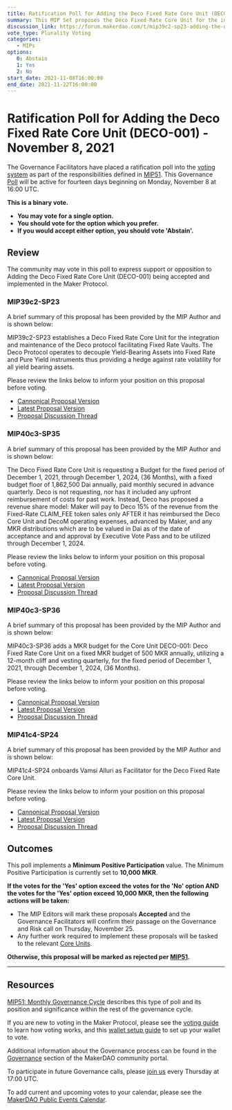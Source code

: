 ```yaml
---
title: Ratification Poll for Adding the Deco Fixed Rate Core Unit (DECO-001) - November 8, 2021
summary: This MIP Set proposes the Deco Fixed-Rate Core Unit for the integration and maintenance of the Deco Protocol facilitating Fixed Rate Vaults.
discussion_link: https://forum.makerdao.com/t/mip39c2-sp23-adding-the-deco-fixed-rate-core-unit/10224
vote_type: Plurality Voting
categories:
   - MIPs
options:
   0: Abstain
   1: Yes
   2: No
start_date: 2021-11-08T16:00:00
end_date: 2021-11-22T16:00:00
---
```

# Ratification Poll for Adding the Deco Fixed Rate Core Unit (DECO-001) - November 8, 2021

The Governance Facilitators have placed a ratification poll into the [voting system](https://vote.makerdao.com/polling) as part of the responsibilities defined in [MIP51](https://mips.makerdao.com/mips/details/MIP51). This Governance [Poll](https://community-development.makerdao.com/en/learn/governance/on-chain-gov) will be active for fourteen days beginning on Monday, November 8 at 16:00 UTC.

**This is a binary vote.** 
- **You may vote for a single option.** 
- **You should vote for the option which you prefer.**
- **If you would accept either option, you should vote 'Abstain'.**

## Review

The community may vote in this poll to express support or opposition to Adding the Deco Fixed Rate Core Unit (DECO-001) being accepted and implemented in the Maker Protocol.

### MIP39c2-SP23

A brief summary of this proposal has been provided by the MIP Author and is shown below:

MIP39c2-SP23 establishes a Deco Fixed Rate Core Unit for the integration and maintenance of the Deco protocol facilitating Fixed Rate Vaults. The Deco Protocol operates to decouple Yield-Bearing Assets into Fixed Rate and Pure Yield instruments thus providing a hedge against rate volatility for all yield bearing assets.

Please review the links below to inform your position on this proposal before voting.
* [Cannonical Proposal Version](https://github.com/makerdao/mips/blob/3fbfda3cf6326fd0f77cf670f7c0b0cd2dc522b2/MIP39/MIP39c2-Subproposals/MIP39c2-SP23.md)
* [Latest Proposal Version](https://mips.makerdao.com/mips/details/MIP39c2SP23)
* [Proposal Discussion Thread](https://forum.makerdao.com/t/mip39c2-sp23-adding-the-deco-fixed-rate-core-unit/10224)

### MIP40c3-SP35

A brief summary of this proposal has been provided by the MIP Author and is shown below:

The Deco Fixed Rate Core Unit is requesting a Budget for the fixed period of December 1, 2021, through December 1, 2024, (36 Months), with a fixed budget floor of 1,862,500 Dai annually, paid monthly secured in advance quarterly. Deco is not requesting, nor has it included any upfront reimbursement of costs for past work. Instead, Deco has proposed a revenue share model: Maker will pay to Deco 15% of the revenue from the Fixed-Rate CLAIM_FEE token sales only AFTER it has reimbursed the Deco Core Unit and DecoM operating expenses, advanced by Maker, and any MKR distributions which are to be valued in Dai as of the date of acceptance and and approval by Executive Vote Pass and to be utilized through December 1, 2024.

Please review the links below to inform your position on this proposal before voting.
* [Cannonical Proposal Version](https://github.com/makerdao/mips/blob/6bdce46663ef9b2706465b7fad798398788f6109/MIP40/MIP40c3-Subproposals/MIP40c3-SP35.md)
* [Latest Proposal Version](https://mips.makerdao.com/mips/details/MIP40c3SP35)
* [Proposal Discussion Thread](https://forum.makerdao.com/t/mip40c3-sp35-deco-fixed-rate-core-unit-budget/10225)

### MIP40c3-SP36

A brief summary of this proposal has been provided by the MIP Author and is shown below:

MIP40c3-SP36 adds a MKR budget for the Core Unit DECO-001: Deco Fixed Rate Core Unit on a fixed MKR budget of 500 MKR annually, utilizing a 12-month cliff and vesting quarterly, for the fixed period of December 1, 2021, through December 1, 2024, (36 Months).

Please review the links below to inform your position on this proposal before voting.
* [Cannonical Proposal Version](https://github.com/makerdao/mips/blob/3fbfda3cf6326fd0f77cf670f7c0b0cd2dc522b2/MIP40/MIP40c3-Subproposals/MIP40c3-SP36.md)
* [Latest Proposal Version](https://mips.makerdao.com/mips/details/MIP40c3SP36)
* [Proposal Discussion Thread](https://forum.makerdao.com/t/mip40c3-sp36-deco-fixed-rate-core-unit-mkr-budget/10226)

### MIP41c4-SP24

A brief summary of this proposal has been provided by the MIP Author and is shown below:

MIP41c4-SP24 onboards Vamsi Alluri as Facilitator for the Deco Fixed Rate Core Unit.

Please review the links below to inform your position on this proposal before voting.
* [Cannonical Proposal Version](https://github.com/makerdao/mips/blob/3fbfda3cf6326fd0f77cf670f7c0b0cd2dc522b2/MIP41/MIP41c4-Subproposals/MIP41c4-SP24.md)
* [Latest Proposal Version](https://mips.makerdao.com/mips/details/MIP41c4SP24)
* [Proposal Discussion Thread](https://forum.makerdao.com/t/mip41c4-sp24-facilitator-onboarding-deco-fixed-rate-core-unit/10227)

## Outcomes

This poll implements a **Minimum Positive Participation** value. The Minimum Positive Participation is currently set to **10,000 MKR**.

**If the votes for the 'Yes' option exceed the votes for the 'No' option AND the votes for the 'Yes' option exceed 10,000 MKR, then the following actions will be taken:**
* The MIP Editors will mark these proposals **Accepted** and the Governance Facilitators will confirm their passage on the Governance and Risk call on Thursday, November 25. 
* Any further work required to implement these proposals will be tasked to the relevant [Core Units](https://mips.makerdao.com/mips/details/MIP38#mip38c2-core-unit-state).

**Otherwise, this proposal will be marked as rejected per [MIP51](https://mips.makerdao.com/mips/details/MIP51#mip51c2-ratification-poll).**

---

## Resources

[MIP51: Monthly Governance Cycle](https://mips.makerdao.com/mips/details/MIP51) describes this type of poll and its position and significance within the rest of the governance cycle.

If you are new to voting in the Maker Protocol, please see the [voting guide](https://community-development.makerdao.com/en/learn/governance/how-voting-works/) to learn how voting works, and this [wallet setup guide](https://community-development.makerdao.com/en/learn/governance/voting-setup/) to set up your wallet to vote.

Additional information about the Governance process can be found in the [Governance](https://community-development.makerdao.com/en/learn/governance) section of the MakerDAO community portal.

To participate in future Governance calls, please [join us](https://github.com/makerdao/community/tree/master/governance/governance-and-risk-meetings) every Thursday at 17:00 UTC.

To add current and upcoming votes to your calendar, please see the [MakerDAO Public Events Calendar](https://calendar.google.com/calendar/embed?src=makerdao.com_3efhm2ghipksegl009ktniomdk%40group.calendar.google.com&ctz=UTC&mode=week&showCalendars=0&showPrint=0).
